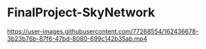 # FinalProject-SkyNetwork

https://user-images.githubusercontent.com/77268554/162436678-3b23b76b-87f6-47bd-8080-699c142b35ab.mp4

